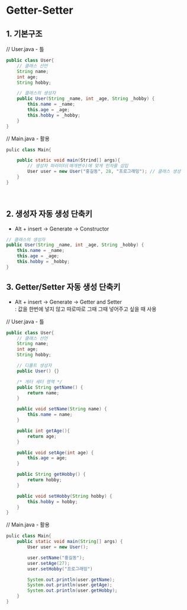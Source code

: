 # Getter-Setter
## **1. 기본구조**
// User.java - 틀
```Java
public class User{
    // 클래스 선언
    String name;
    int age;
    String hobby;

    // 클래스의 생성자
    public User(String _name, int _age, String _hobby) {
        this.name = _name;
        this.age = _age;
        this.hobby = _hobby;
    } 
}
```

// Main.java - 활용
```Java
pulic class Main{

    public static void main(Strind[] args){
        // 생성자 파라미터(매개변수)에 맞게 인자를 삽입
        User user = new User("홍길동", 28, "프로그래밍"); // 클래스 생성 
    }
}
```
<br>

## **2. 생성자 자동 생성 단축키**

* Alt + insert → Generate → Constructor
```Java
// 클래스의 생성자
public User(String _name, int _age, String _hobby) {
    this.name = _name;
    this.age = _age;
    this.hobby = _hobby;
} 

```
## **3. Getter/Setter 자동 생성 단축키**
* Alt + insert → Generate → Getter and Setter<br>
    : 값을 한번에 넣지 않고 따로따로 그때 그때 넣어주고 싶을 때 사용

// User.java - 틀
```Java
public class User{
    // 클래스 선언
    String name;
    int age;
    String hobby;

    // 디폴트 생성자
    public User() {} 

    /* 게터 세터 영역 */
    public String getName() {
        return name;
    }

    public void setName(String name) {
        this.name = name;
    }

    public int getAge(){
        return age;
    }

    public void setAge(int age) {
        this.age = age;
    }

    public String getHobby() {
        return hobby;
    }

    public void setHobby(String hobby) {
        this.hobby = hobby;
    }
}
```
// Main.java - 활용
```Java
pulic class Main{
    public static void main(String[] args) {
        User user = new User();

        user.setName("홍길동");
        user.setAge(27);
        user.setHobby("프로그래밍")

        System.out.println(user.getName);
        System.out.println(user.getAge);
        System.out.println(user.getHobby);
    }
}
```
